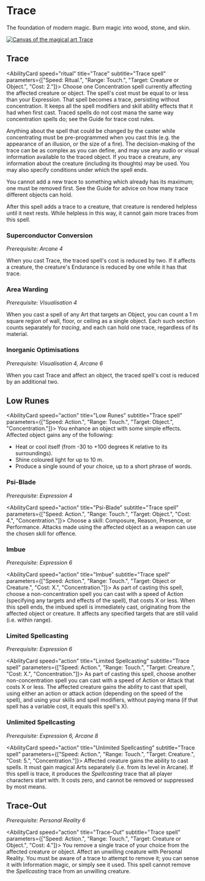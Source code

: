# Trace

The foundation of modern magic. Burn magic into wood, stone, and skin.

[![Canvas of the magical art Trace](@site/static/canvas/Arts/Trace.png)](@site/static/canvas/Arts/Trace.png)

## Trace

<AbilityCard
speed="ritual"
title="Trace"
subtitle="Trace spell"
parameters={["Speed: Ritual.", "Range: Touch.", "Target: Creature or Object.", "Cost: 2."]}>
Choose one Concentration spell currently affecting the affected creature or object. The spell's cost must be equal to or less than your Expression. That spell becomes a trace, persisting without concentration. It keeps all the spell modifiers and skill ability effects that it had when first cast. Traced spells do not cost mana the same way concentration spells do; see the Guide for trace cost rules.

Anything about the spell that could be changed by the caster while concentrating must be pre-programmed when you cast this (e.g. the appearance of an illusion, or the size of a fire). The decision-making of the trace can be as complex as you can define, and may use any audio or visual information available to the traced object. If you trace a creature, any information about the creature (including its thoughts) may be used. You may also specify conditions under which the spell ends.

You cannot add a new trace to something which already has its maximum; one must be removed first. See the Guide for advice on how many trace different objects can hold.

After this spell adds a trace to a creature, that creature is rendered helpless until it next rests. While helpless in this way, it cannot gain more traces from this spell.
</AbilityCard>

### Superconductor Conversion

_Prerequisite: Arcane 4_

<AbilityCard
speed="enhancement"
title="Superconductor Conversion"
subtitle="Spell enhancement">
When you cast Trace, the traced spell's cost is reduced by two. If it affects a creature, the creature's Endurance is reduced by one while it has that trace.
</AbilityCard>

### Area Warding

_Prerequisite: Visualisation 4_

<AbilityCard
speed="enhancement"
title="Area Warding"
subtitle="Spell enhancement">
When you cast a spell of any Art that targets an Object, you can count a 1 m square region of wall, floor, or ceiling as a single object. Each such section counts separately for _tracing_, and each can hold one trace, regardless of its material.
</AbilityCard>

### Inorganic Optimisations

_Prerequisite: Visualisation 4, Arcane 6_

<AbilityCard
speed="enhancement"
title="Inorganic Optimisations"
subtitle="Spell enhancement">
When you cast Trace and affect an object, the traced spell's cost is reduced by an additional two.
</AbilityCard>

## Low Runes

<AbilityCard
speed="action"
title="Low Runes"
subtitle="Trace spell"
parameters={["Speed: Action.", "Range: Touch.", "Target: Object.", "Concentration."]}>
You enhance an object with some simple effects. Affected object gains any of the following:

- Heat or cool itself (from -30 to +100 degrees K relative to its surroundings).
- Shine coloured light for up to 10 m.
- Produce a single sound of your choice, up to a short phrase of words.

</AbilityCard>

### Psi-Blade

_Prerequisite: Expression 4_

<AbilityCard
speed="action"
title="Psi-Blade"
subtitle="Trace spell"
parameters={["Speed: Action.", "Range: Touch.", "Target: Object.", "Cost: 4.", "Concentration."]}>
Choose a skill: Composure, Reason, Presence, or Performance. Attacks made using the affected object as a weapon can use the chosen skill for offence.
</AbilityCard>

### Imbue

_Prerequisite: Expression 6_

<AbilityCard
speed="action"
title="Imbue"
subtitle="Trace spell"
parameters={["Speed: Action.", "Range: Touch.", "Target: Object or Creature.", "Cost: X.", "Concentration."]}>
As part of casting this spell, choose a non-concentration spell you can cast with a speed of Action (specifying any targets and effects of the spell), that costs X or less. When this spell ends, the imbued spell is immediately cast, originating from the affected object or creature. It affects any specified targets that are still valid (i.e. within range).
</AbilityCard>

### Limited Spellcasting

_Prerequisite: Expression 6_

<AbilityCard
speed="action"
title="Limited Spellcasting"
subtitle="Trace spell"
parameters={["Speed: Action.", "Range: Touch.", "Target: Creature.", "Cost: X.", "Concentration."]}>
As part of casting this spell, choose another non-concentration spell you can cast with a speed of Action or Attack that costs X or less. The affected creature gains the ability to cast that spell, using either an action or attack action (depending on the speed of the spell), and using your skills and spell modifiers, without paying mana (if that spell has a variable cost, it equals this spell's X).
</AbilityCard>

### Unlimited Spellcasting

_Prerequisite: Expression 6, Arcane 8_

<AbilityCard
speed="action"
title="Unlimited Spellcasting"
subtitle="Trace spell"
parameters={["Speed: Action.", "Range: Touch.", "Target: Creature.", "Cost: 5.", "Concentration."]}>
Affected creature gains the ability to cast spells. It must gain magical Arts separately (i.e. from its level in Arcane).
If this spell is trace, it produces the _Spellcasting_ trace that all player characters start with. It costs zero, and cannot be removed or suppressed by most means.
</AbilityCard>

## Trace-Out

_Prerequisite: Personal Reality 6_

<AbilityCard
speed="action"
title="Trace-Out"
subtitle="Trace spell"
parameters={["Speed: Action.", "Range: Touch.", "Target: Creature or Object.", "Cost: 4."]}>
You remove a single trace of your choice from the affected creature or object. Affect an unwilling creature with Personal Reality. You must be aware of a trace to attempt to remove it; you can sense it with Information magic, or simply see it used. This spell cannot remove the _Spellcasting_ trace from an unwilling creature.
</AbilityCard>

